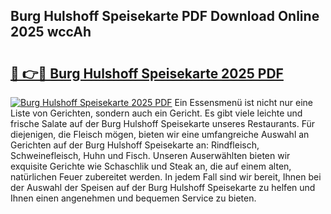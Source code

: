 ## Burg Hulshoff Speisekarte PDF Download Online 2025 wccAh

# <h2><a href="http://gc5nph0.nevu.top/?p=Burg+Hulshoff+Speisekarte">🔗 👉🔴 Burg Hulshoff Speisekarte 2025 PDF</a></h2>

[![Burg Hulshoff Speisekarte 2025 PDF](https://i.imgur.com/dBaPXMq.png)](http://gc5nph0.nevu.top/?p=Burg+Hulshoff+Speisekarte)
Ein Essensmenü ist nicht nur eine Liste von Gerichten, sondern auch ein Gericht. Es gibt viele leichte und frische Salate auf der Burg Hulshoff Speisekarte unseres Restaurants. Für diejenigen, die Fleisch mögen, bieten wir eine umfangreiche Auswahl an Gerichten auf der Burg Hulshoff Speisekarte an: Rindfleisch, Schweinefleisch, Huhn und Fisch. Unseren Auserwählten bieten wir exquisite Gerichte wie Schaschlik und Steak an, die auf einem alten, natürlichen Feuer zubereitet werden. In jedem Fall sind wir bereit, Ihnen bei der Auswahl der Speisen auf der Burg Hulshoff Speisekarte zu helfen und Ihnen einen angenehmen und bequemen Service zu bieten.
